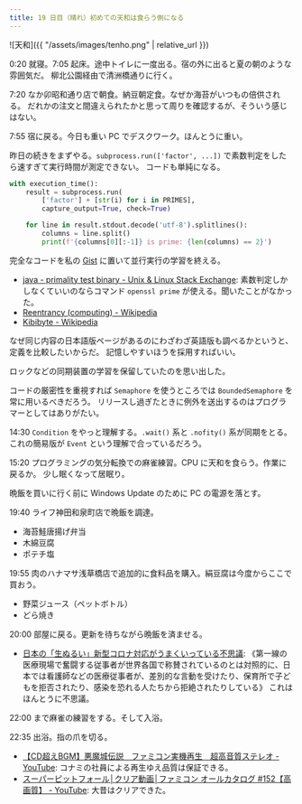 ```yaml
---
title: 19 日目（晴れ）初めての天和は食らう側になる
---
```


![天和]({{ "/assets/images/tenho.png" | relative_url }})

0:20 就寝。7:05 起床。途中トイレに一度出る。宿の外に出ると夏の朝のような雰囲気だ。
柳北公園経由で清洲橋通りに行く。

7:20 なか卯昭和通り店で朝食。納豆朝定食。なぜか海苔がいつもの倍供される。
だれかの注文と間違えられたかと思って周りを確認するが、そういう感じはない。

7:55 宿に戻る。今日も重い PC でデスクワーク。ほんとうに重い。

昨日の続きをまずやる。`subprocess.run(['factor', ...])` で素数判定をしたら速すぎて実行時間が測定できない。
コードも単純になる。

```python
with execution_time():
    result = subprocess.run(
        ['factor'] + [str(i) for i in PRIMES],
        capture_output=True, check=True)

    for line in result.stdout.decode('utf-8').splitlines():
        columns = line.split()
        print(f'{columns[0][:-1]} is prime: {len(columns) == 2}')
```

完全なコードを私の [Gist][gist] に置いて並行実行の学習を終える。

* [java - primality test binary - Unix & Linux Stack Exchange](https://unix.stackexchange.com/questions/384058/primality-test-binary):
  素数判定しかしなくていいのならコマンド `openssl prime` が使える。聞いたことがなかった。
* [Reentrancy (computing) - Wikipedia](https://en.wikipedia.org/wiki/Reentrancy_(computing))
* [Kibibyte - Wikipedia](https://en.wikipedia.org/wiki/Kibibyte)

なぜ同じ内容の日本語版ページがあるのにわざわざ英語版も調べるかというと、定義を比較したいからだ。
記憶しやすいほうを採用すればいい。

ロックなどの同期装置の学習を保留していたのを思い出した。

コードの厳密性を重視すれば `Semaphore` を使うところでは `BoundedSemaphore` を常に用いるべきだろう。
リリースし過ぎたときに例外を送出するのはプログラマーとしてはありがたい。

14:30 `Condition` をやっと理解する。`.wait()` 系と `.nofity()` 系が同期をとる。
これの簡易版が `Event` という理解で合っているだろう。

15:20 プログラミングの気分転換での麻雀練習。CPU に天和を食らう。作業に戻るか。
少し眠くなって居眠り。

晩飯を買いに行く前に Windows Update のために PC の電源を落とす。

19:40 ライフ神田和泉町店で晩飯を調達。

* 海苔鮭唐揚げ弁当
* 木綿豆腐
* ポテチ塩

19:55 肉のハナマサ浅草橋店で追加的に食料品を購入。絹豆腐は今度からここで買おう。

* 野菜ジュース（ペットボトル）
* どら焼き

20:00 部屋に戻る。更新を待ちながら晩飯を済ませる。

* [日本の「生ぬるい」新型コロナ対応がうまくいっている不思議](https://www.newsweekjapan.jp/stories/world/2020/05/post-93421.php):
  《第一線の医療現場で奮闘する従事者が世界各国で称賛されているのとは対照的に、日本では看護師などの医療従事者が、差別的な言動を受けたり、保育所で子どもを拒否されたり、感染を恐れる人たちから拒絶されたりしている》
  これはほんとうに不思議。

22:00 まで麻雀の練習をする。そして入浴。

22:35 出浴。指の爪を切る。

* [【CD超えBGM】悪魔城伝説　ファミコン実機再生　超高音質ステレオ - YouTube](https://www.youtube.com/watch?v=qK3TQfVBJig):
  コナミの社員による再生ゆえ品質は保証できる。
* [スーパーピットフォール│クリア動画│ファミコン オールカタログ #152【高画質】 - YouTube](https://www.youtube.com/watch?v=q-n3GIx1boI):
  大昔はクリアできた。

[gist]: https://gist.github.com/showa-yojyo/ac8d5c0d25f12c33bdc49e9c548aba4
